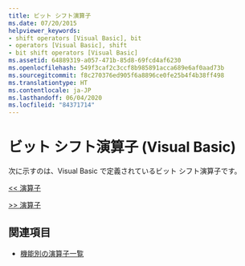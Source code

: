 ```yaml
---
title: ビット シフト演算子
ms.date: 07/20/2015
helpviewer_keywords:
- shift operators [Visual Basic], bit
- operators [Visual Basic], shift
- bit shift operators [Visual Basic]
ms.assetid: 64889319-a057-471b-85d8-69fcd4af6230
ms.openlocfilehash: 549f3caf2c3ccf8b985891acca689e6af0aad73b
ms.sourcegitcommit: f8c270376ed905f6a8896ce0fe25b4f4b38ff498
ms.translationtype: HT
ms.contentlocale: ja-JP
ms.lasthandoff: 06/04/2020
ms.locfileid: "84371714"
---
```

# <a name="bit-shift-operators-visual-basic"></a>ビット シフト演算子 (Visual Basic)
次に示すのは、Visual Basic で定義されているビット シフト演算子です。  
  
 [<\< 演算子](left-shift-operator.md)  
  
 [>> 演算子](right-shift-operator.md)  
  
## <a name="see-also"></a>関連項目

- [機能別の演算子一覧](operators-listed-by-functionality.md)
